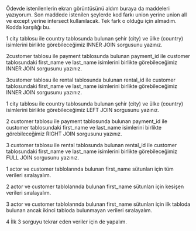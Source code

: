 Ödevde istenilenlerin ekran görüntüsünü aldım buraya da maddeleri yazıyorum. Son maddede istenilen şeylerde kod farkı union yerine union all ve except yerine intersect kullanılacak. Tek fark o olduğu için almadım. Kodda karşılığı bu.

1 city tablosu ile country tablosunda bulunan şehir (city) ve ülke (country) isimlerini birlikte görebileceğimiz INNER JOIN sorgusunu yazınız.


2customer tablosu ile payment tablosunda bulunan payment_id ile customer tablosundaki first_name ve last_name isimlerini birlikte görebileceğimiz INNER JOIN sorgusunu yazınız.


3customer tablosu ile rental tablosunda bulunan rental_id ile customer tablosundaki first_name ve last_name isimlerini birlikte görebileceğimiz INNER JOIN sorgusunu yazınız.




1 city tablosu ile country tablosunda bulunan şehir (city) ve ülke (country) isimlerini birlikte görebileceğimiz LEFT JOIN sorgusunu yazınız.


2 customer tablosu ile payment tablosunda bulunan payment_id ile customer tablosundaki first_name ve last_name isimlerini birlikte görebileceğimiz RIGHT JOIN sorgusunu yazınız.


3 customer tablosu ile rental tablosunda bulunan rental_id ile customer tablosundaki first_name ve last_name isimlerini birlikte görebileceğimiz FULL JOIN sorgusunu yazınız.




1 actor ve customer tablolarında bulunan first_name sütunları için tüm verileri sıralayalım.


2 actor ve customer tablolarında bulunan first_name sütunları için kesişen verileri sıralayalım.


3 actor ve customer tablolarında bulunan first_name sütunları için ilk tabloda bulunan ancak ikinci tabloda bulunmayan verileri sıralayalım.


4 İlk 3 sorguyu tekrar eden veriler için de yapalım.
